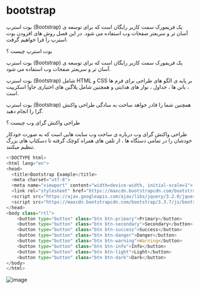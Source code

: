 # bootstrap

بوت استرپ (Bootstrap) یک فریمورک سمت کاربر رایگان است که برای توسعه ی آسان تر و سریعتر صفحات وب استفاده می شود. در این فصل روش های افزودن بوت استرپ را فرا خواهیم گرفت.

بوت استرپ چیست ؟

بوت استرپ (Bootstrap) یک فریمورک سمت کاربر رایگان است که برای توسعه ی آسان تر و سریعتر صفحات وب استفاده می شود.

بوت استرپ (Bootstrap) شامل HTML و CSS بر پایه ی الگو های طراحی برای فرم ها ، باتن ها ، جداول ، نوار های هدایتی و همچنین شامل پلاگین های اختیاری جاوا اسکریپت است.

بوت استرپ (Bootstrap) همچنین شما را قادر خواهد ساخت به سادگی طراحی واکنش گرا را انجام دهید.

طراحی واکنش گرای وب چیست ؟


طراحی واکنش گرای وب درباره ی ساخت وب سایت هایی است که به صورت خودکار خودشان را در تمامی دستگاه ها ، از تلفن های همراه کوچک گرفته تا دسکتاپ های بزرگ تنظیم میکنند.

```python
<!DOCTYPE html>
<html lang="en">
<head>
  <title>Bootstrap Example</title>
  <meta charset="utf-8">
  <meta name="viewport" content="width=device-width, initial-scale=1">
  <link rel="stylesheet" href="https://maxcdn.bootstrapcdn.com/bootstrap/3.3.7/css/bootstrap.min.css">
  <script src="https://ajax.googleapis.com/ajax/libs/jquery/3.2.0/jquery.min.js"></script>
  <script src="https://maxcdn.bootstrapcdn.com/bootstrap/3.3.7/js/bootstrap.min.js"></script>
</head>
<body class="rtl">
    <button type="button" class="btn btn-primary">Primary</button>
    <button type="button" class="btn btn-secondary">Secondary</button>
    <button type="button" class="btn btn-success">Success</button>
    <button type="button" class="btn btn-danger">Danger</button>
    <button type="button" class="btn btn-warning">Warning</button>
    <button type="button" class="btn btn-info">Info</button>
    <button type="button" class="btn btn-light">Light</button>
    <button type="button" class="btn btn-dark">Dark</button>
</body>
</html>
```

![image](https://github.com/milad6745/Flask/assets/113288076/d788ee5d-57b2-46ab-ac15-508cb234a22c)

